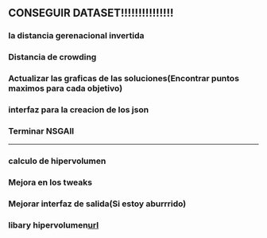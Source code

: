 ## CONSEGUIR DATASET!!!!!!!!!!!!!!!
### la distancia gerenacional invertida
### Distancia de crowding
### Actualizar las graficas de las soluciones(Encontrar puntos maximos para cada objetivo) 
### interfaz para la creacion de los json
### Terminar NSGAII
------------------------------------------------
### calculo de hipervolumen
### Mejora en los tweaks
### Mejorar interfaz de salida(Si estoy aburrrido)


### libary hipervolumen[url](https://pymoo.org/misc/indicators.html)
